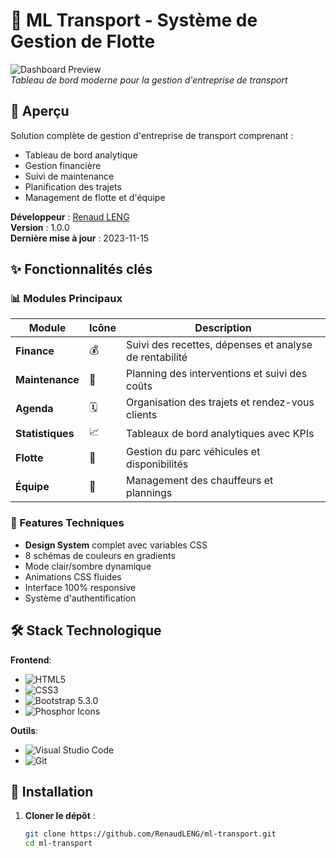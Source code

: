 # 🚌 ML Transport - Système de Gestion de Flotte

![Dashboard Preview](https://i.imgur.com/JQZ8K0l.png)  
*Tableau de bord moderne pour la gestion d'entreprise de transport*

## 📌 Aperçu

Solution complète de gestion d'entreprise de transport comprenant :
- Tableau de bord analytique
- Gestion financière
- Suivi de maintenance
- Planification des trajets
- Management de flotte et d'équipe

**Développeur** : [Renaud LENG](mailto:arleys4u@gmail.com)  
**Version** : 1.0.0  
**Dernière mise à jour** : 2023-11-15

## ✨ Fonctionnalités clés

### 📊 Modules Principaux
| Module | Icône | Description |
|--------|-------|-------------|
| **Finance** | 💰 | Suivi des recettes, dépenses et analyse de rentabilité |
| **Maintenance** | 🔧 | Planning des interventions et suivi des coûts |
| **Agenda** | 🗓 | Organisation des trajets et rendez-vous clients |
| **Statistiques** | 📈 | Tableaux de bord analytiques avec KPIs |
| **Flotte** | 🚌 | Gestion du parc véhicules et disponibilités |
| **Équipe** | 👥 | Management des chauffeurs et plannings |

### 🎨 Features Techniques
- **Design System** complet avec variables CSS
- 8 schémas de couleurs en gradients
- Mode clair/sombre dynamique
- Animations CSS fluides
- Interface 100% responsive
- Système d'authentification

## 🛠 Stack Technologique

**Frontend**:
- ![HTML5](https://img.shields.io/badge/-HTML5-E34F26?logo=html5&logoColor=white)
- ![CSS3](https://img.shields.io/badge/-CSS3-1572B6?logo=css3&logoColor=white)
- ![Bootstrap](https://img.shields.io/badge/-Bootstrap-7952B3?logo=bootstrap&logoColor=white) 5.3.0
- ![Phosphor Icons](https://img.shields.io/badge/-Phosphor_Icons-24A148)

**Outils**:
- ![Visual Studio Code](https://img.shields.io/badge/-VSCode-007ACC?logo=visual-studio-code&logoColor=white)
- ![Git](https://img.shields.io/badge/-Git-F05032?logo=git&logoColor=white)

## 🚀 Installation

1. **Cloner le dépôt** :
   ```bash
   git clone https://github.com/RenaudLENG/ml-transport.git
   cd ml-transport
